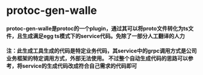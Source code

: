 # protoc-gen-walle

#### protoc-gen-walle是protoc的一个plugin，通过其可以将proto文件转化为ts文件，且生成满足egg ts模式下的service代码。免除了一部分人工翻译的人力

#### 注：此生成工具生成的代码是特定业务代码，其service中的grpc调用方式是公司业务框架的特定调用方式，外部无法使用。 不过整个自动生成代码的思路可以参考，将service的生成代码改成符合自己需求的代码即可
